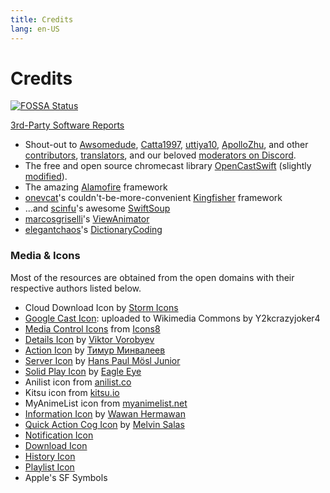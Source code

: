 ```yaml
---
title: Credits
lang: en-US
---
```


# Credits

[![FOSSA Status](https://app.fossa.com/api/projects/git%2Bgithub.com%2FSuperMarcus%2FNineAnimator.svg?type=large)](https://app.fossa.com/projects/git%2Bgithub.com%2FSuperMarcus%2FNineAnimator?ref=badge_large)

[3rd-Party Software Reports](https://app.fossa.com/reports/3c67284c-8dcc-4b9f-b70b-9539c3e87377)

- Shout-out to [Awsomedude](https://github.com/Awsomedude), [Catta1997](https://github.com/Catta1997), [uttiya10](https://github.com/uttiya10), [ApolloZhu](https://github.com/ApolloZhu), and other [contributors](https://github.com/SuperMarcus/NineAnimator/graphs/contributors), [translators](https://translate.9ani.app), and our beloved [moderators on Discord](https://discord.gg/dzTVzeW).
- The free and open source chromecast library [OpenCastSwift](https://github.com/mhmiles/OpenCastSwift) (slightly [modified](https://github.com/SuperMarcus/OpenCastSwift)).
- The amazing [Alamofire](https://github.com/Alamofire/Alamofire) framework
- [onevcat](https://github.com/onevcat)'s couldn't-be-more-convenient [Kingfisher](https://github.com/onevcat/Kingfisher) framework
- ...and [scinfu](https://github.com/scinfu)'s awesome [SwiftSoup](https://github.com/scinfu/SwiftSoup)
- [marcosgriselli](https://github.com/marcosgriselli)'s [ViewAnimator](https://github.com/marcosgriselli/ViewAnimator)
- [elegantchaos](https://github.com/elegantchaos)'s [DictionaryCoding](https://github.com/elegantchaos/DictionaryCoding)

### Media & Icons

Most of the resources are obtained from the open domains with their respective authors listed below.

- Cloud Download Icon by [Storm Icons](https://thenounproject.com/stormicons)
- [Google Cast Icon](https://commons.wikimedia.org/wiki/File:Chromecast_cast_button_icon.svg): uploaded to Wikimedia Commons by Y2kcrazyjoker4
- [Media Control Icons](https://icons8.com/icon/pack/media-controls/ios) from [Icons8](https://icons8.com/)
- [Details Icon](https://thenounproject.com/search/?q=detail&i=408469) by [Viktor Vorobyev](https://thenounproject.com/vityavorobyev/)
- [Action Icon](https://thenounproject.com/search/?q=share&i=1058858) by [Тимур Минвалеев](https://thenounproject.com/timur.minvaleev/)
- [Server Icon](https://thenounproject.com/search/?q=server&i=78508) by [Hans Paul Mösl Junior](https://thenounproject.com/hansmosl)
- [Solid Play Icon](https://thenounproject.com/search/?q=play&i=2184153) by [Eagle Eye](https://thenounproject.com/eagleeye)
- Anilist icon from [anilist.co](//anilist.co)
- Kitsu icon from [kitsu.io](//kitsu.io)
- MyAnimeList icon from [myanimelist.net](//myanimelist.net)
- [Information Icon](https://thenounproject.com/search/?q=information&i=1281664) by [Wawan Hermawan](https://thenounproject.com/wawan3)
- [Quick Action Cog Icon](https://thenounproject.com/search/?q=ios%20cog&i=17369) by [Melvin Salas](https://thenounproject.com/msalas10)
- [Notification Icon](https://thenounproject.com/search/?q=notification&i=2918254)
- [Download Icon](https://thenounproject.com/search/?q=download&i=2644467)
- [History Icon](https://thenounproject.com/search/?q=history&i=2712044)
- [Playlist Icon](https://thenounproject.com/search/?q=playlist&i=598334)
- Apple's SF Symbols
